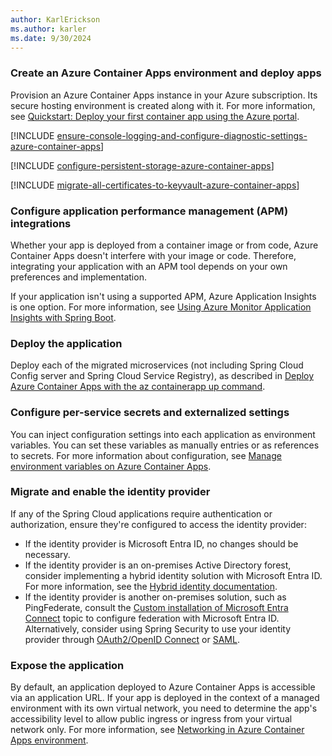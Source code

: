 ```yaml
---
author: KarlErickson
ms.author: karler
ms.date: 9/30/2024
---
```


### Create an Azure Container Apps environment and deploy apps

Provision an Azure Container Apps instance in your Azure subscription. Its secure hosting environment is created along with it. For more information, see [Quickstart: Deploy your first container app using the Azure portal](/azure/container-apps/quickstart-portal).

[!INCLUDE [ensure-console-logging-and-configure-diagnostic-settings-azure-container-apps](ensure-console-logging-and-configure-diagnostic-settings-azure-container-apps.md)]

[!INCLUDE [configure-persistent-storage-azure-container-apps](configure-persistent-storage-azure-container-apps.md)]

[!INCLUDE [migrate-all-certificates-to-keyvault-azure-container-apps](migrate-all-certificates-to-keyvault-azure-container-apps.md)]

### Configure application performance management (APM) integrations

Whether your app is deployed from a container image or from code, Azure Container Apps doesn't interfere with your image or code. Therefore, integrating your application with an APM tool depends on your own preferences and implementation.

If your application isn't using a supported APM, Azure Application Insights is one option. For more information, see [Using Azure Monitor Application Insights with Spring Boot](/azure/azure-monitor/app/java-spring-boot).

### Deploy the application

Deploy each of the migrated microservices (not including Spring Cloud Config server and Spring Cloud Service Registry), as described in [Deploy Azure Container Apps with the az containerapp up command](/azure/container-apps/containerapp-up).

### Configure per-service secrets and externalized settings

You can inject configuration settings into each application as environment variables. You can set these variables as manually entries or as references to secrets. For more information about configuration, see [Manage environment variables on Azure Container Apps](/azure/container-apps/environment-variables).

### Migrate and enable the identity provider

If any of the Spring Cloud applications require authentication or authorization, ensure they're configured to access the identity provider:

* If the identity provider is Microsoft Entra ID, no changes should be necessary.
* If the identity provider is an on-premises Active Directory forest, consider implementing a hybrid identity solution with Microsoft Entra ID. For more information, see the [Hybrid identity documentation](/azure/active-directory/hybrid/).
* If the identity provider is another on-premises solution, such as PingFederate, consult the [Custom installation of Microsoft Entra Connect](/azure/active-directory/hybrid/how-to-connect-install-custom) topic to configure federation with Microsoft Entra ID. Alternatively, consider using Spring Security to use your identity provider through [OAuth2/OpenID Connect](https://docs.spring.io/spring-security/reference/index.html) or [SAML](https://docs.spring.io/spring-security/reference/index.html).

### Expose the application

By default, an application deployed to Azure Container Apps is accessible via an application URL. If your app is deployed in the context of a managed environment with its own virtual network, you need to determine the app's accessibility level to allow public ingress or ingress from your virtual network only. For more information, see [Networking in Azure Container Apps environment](/azure/container-apps/networking).
